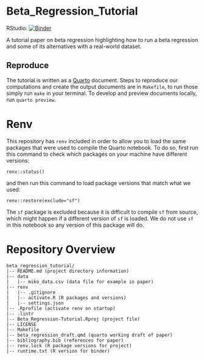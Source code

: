 # Beta_Regression_Tutorial

RStudio: [![Binder](http://mybinder.org/badge_logo.svg)](http://mybinder.org/v2/gh/jgeller112/beta_regression_tutorial/main?urlpath=rstudio)

A tutorial paper on beta regression highlighting how to run a beta regression and some of its alternatives with a real-world dataset.

## Reproduce

The tutorial is written as a [Quarto](https://quarto.org/) document. Steps to reproduce our computations and create the output documents are in `Makefile`, to run those simply run `make` in your terminal. To develop and preview documents locally, run `quarto preview`. 

# Renv

This repository has `renv` included in order to allow you to load the same packages that were used to compile the Quarto notebook. To do so, first run this command to check which packages on your machine have different versions:

```         
renv::status()
```

and then run this command to load package versions that match what we used:

```         
renv::restore(exclude="sf")
```

The `sf` package is excluded because it is difficult to compile `sf` from source, which might happen if a different version of `sf` is loaded. We do not use `sf` in this notebook so any version of this package will do.

# Repository Overview

```{md}
beta_regression_tutorial/
|-- README.md (project directory information)
|-- data
|   |-- miko_data.csv (data file for example in paper)
|-- renv
|   |-- .gitignore
|   |-- activate.R (R packages and versions)
|   |-- settings.json
|-- .Rprofile (activate renv on startup)
|-- .lintr
|-- Beta_Regression-Tutorial.Rproj (project file)
|-- LICENSE
|-- Makefile
|-- beta_regression_draft.qmd (quarto working draft of paper)
|-- bibliography.bib (references for paper)
|-- renv.lock (R package versions for project)
|-- runtime.txt (R version for binder)


```
